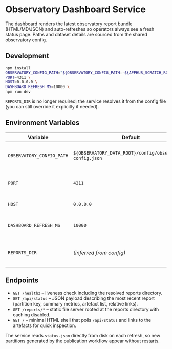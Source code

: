 # Observatory Dashboard Service

The dashboard renders the latest observatory report bundle (HTML/MD/JSON) and auto-refreshes so operators always see a fresh status page. Paths and dataset details are sourced from the shared observatory config.

## Development

```bash
npm install
OBSERVATORY_CONFIG_PATH="${OBSERVATORY_CONFIG_PATH:-${APPHUB_SCRATCH_ROOT:-/tmp/apphub-scratch}/observatory/config/observatory-config.json}" \
PORT=4311 \
HOST=0.0.0.0 \
DASHBOARD_REFRESH_MS=10000 \
npm run dev
```

`REPORTS_DIR` is no longer required; the service resolves it from the config file (you can still override it explicitly if needed).

## Environment Variables

| Variable | Default | Description |
| --- | --- | --- |
| `OBSERVATORY_CONFIG_PATH` | `${OBSERVATORY_DATA_ROOT}/config/observatory-config.json` | Location of the generated config file. |
| `PORT` | `4311` | HTTP port the dashboard listens on. |
| `HOST` | `0.0.0.0` | Bind interface. |
| `DASHBOARD_REFRESH_MS` | `10000` | Client polling interval for `/api/status`. |
| `REPORTS_DIR` | *(inferred from config)* | Optional override for the reports directory. |

## Endpoints
- `GET /healthz` – liveness check including the resolved reports directory.
- `GET /api/status` – JSON payload describing the most recent report (partition key, summary metrics, artefact list, relative links).
- `GET /reports/*` – static file server rooted at the reports directory with caching disabled.
- `GET /` – minimal HTML shell that polls `/api/status` and links to the artefacts for quick inspection.

The service reads `status.json` directly from disk on each refresh, so new partitions generated by the publication workflow appear without restarts.
